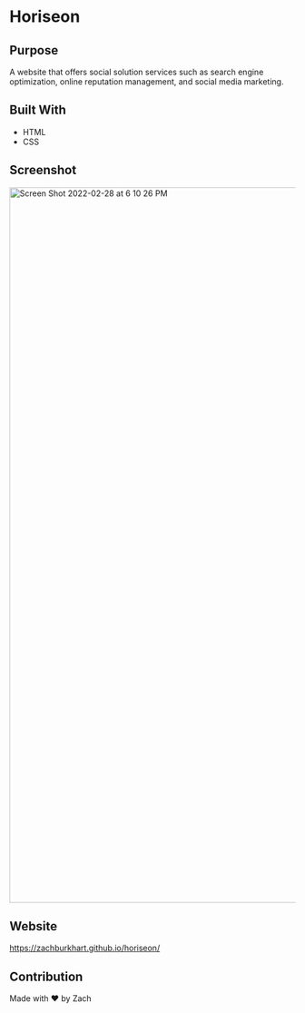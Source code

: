 # Horiseon

## Purpose
A website that offers social solution services such as search engine optimization, online reputation management, and social media marketing.

## Built With
* HTML
* CSS

## Screenshot
<img width="1261" alt="Screen Shot 2022-02-28 at 6 10 26 PM" src="https://user-images.githubusercontent.com/99140605/156074160-346deb97-2014-42d6-bbea-097c54e67081.png">

## Website
https://zachburkhart.github.io/horiseon/

## Contribution
Made with ❤️ by Zach
